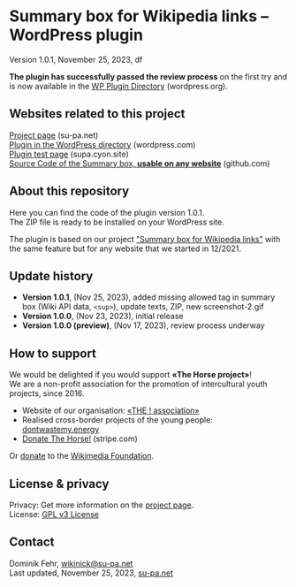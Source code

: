 # Summary box for Wikipedia links &ndash; WordPress plugin

Version 1.0.1, November 25, 2023, df  

**The plugin has successfully passed the review process** on the first try and is now available in the [WP Plugin Directory](https://wordpress.org/plugins/summary-box-for-wikipedia-links) (wordpress.org). 

## Websites related to this project
[Project page](https://su-pa.net/wikiPrevBox/index.html) (su-pa.net)  
[Plugin in the WordPress directory](https://wordpress.org/plugins/summary-box-for-wikipedia-links) (wordpress.com)  
[Plugin test page](https://supa.cyon.site/) (supa.cyon.site)  
[Source Code of the Summary box, **usable on any website**](https://github.com/su-pa/Summary-box-for-Wikipedia-links) (github.com)

## About this repository
Here you can find the code of the plugin version 1.0.1.  
The ZIP file is ready to be installed on your WordPress site. 

The plugin is based on our project ["Summary box for Wikipedia links"](https://wordpress.org/plugins/summary-box-for-wikipedia-links) with the same feature but for any website that we started in 12/2021.

## Update history
- **Version 1.0.1**, (Nov 25, 2023), added missing allowed tag in summary box (Wiki API data, ``<sup>``), update texts, ZIP, new screenshot-2.gif
- **Version 1.0.0**, (Nov 23, 2023), initial release
- **Version 1.0.0 (preview)**, (Nov 17, 2023), review process underway 

## How to support
We would be delighted if you would support **«The Horse project»**!\
We are a non-profit association for the promotion of intercultural youth projects, since 2016.
- Website of our organisation: [«THE ! association»](https://the-horse.education)
- Realised cross-border projects of the young people: [dontwastemy.energy](https://dontwastemy.energy)
- [Donate The Horse!](https://donate.stripe.com/aEU01Rfj55RxdO0cMO) (stripe.com)

Or [donate](https://donate.wikimedia.org) to the 
	[Wikimedia Foundation](https://en.wikipedia.org/wiki/Wikimedia_Foundation).

## License & privacy
Privacy: Get more information on the [project page](https://su-pa.net/wikiPrevBox/).  
License: [GPL v3 License](https://www.gnu.org/licenses/gpl-3.0.en.html)

## Contact
Dominik Fehr, wikinick@su-pa.net  
Last updated, November 25, 2023, [su-pa.net](https://su-pa.net)